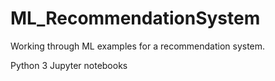 # ML_RecommendationSystem

Working through ML examples for a recommendation system. 

Python 3 Jupyter notebooks
